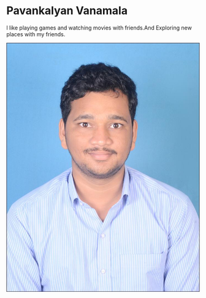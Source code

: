 # Pavankalyan Vanamala

l like playing games and watching movies with friends.And Exploring new places with my friends.

![link for image](https://github.com/vanamalapk/assignment2-vanamala/blob/main/pavankalyan.jpeg)
